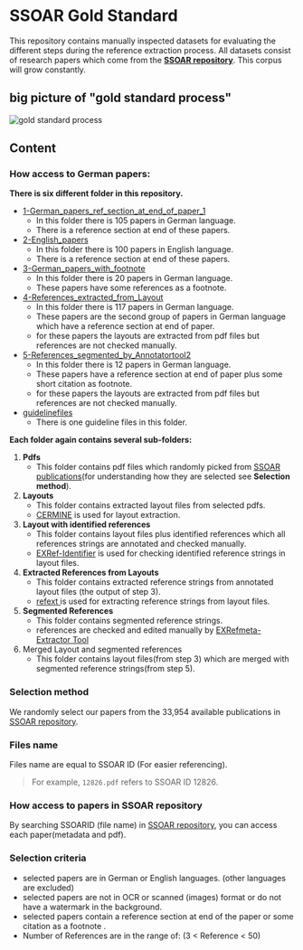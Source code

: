 # SSOAR Gold Standard
This repository contains manually inspected datasets for evaluating the different steps during the reference extraction process. 
All datasets consist of research papers which come from the **[SSOAR repository](http://www.ssoar.info/)**. 
This corpus will grow constantly.

## big picture of "gold standard process"
![gold standard process](https://github.com/exciteproject/ssoar-gold-standard/blob/master/guidelinefiles/goldstandard-process.PNG "gold standard process")

## Content

### How access to German papers:
**There is six different folder in this repository.**
* [1-German_papers_ref_section_at_end_of_paper_1](1-German_papers_ref_section_at_end_of_paper_1)
    * In this folder there is 105 papers in German language.
    * There is a reference section at end of these papers.
* [2-English_papers](2-English_papers)
    * In this folder there is 100 papers in English language.
    * There is a reference section at end of these papers.
* [3-German_papers_with_footnote](3-German_papers_with_footnote)
    * In this folder there is 20 papers in German language.
    * These papers have some references as a footnote.
* [4-References_extracted_from_Layout](4-References_extracted_from_Layout)
    * In this folder there is 117 papers in German language.
    * These papers are the second group of papers in German language which have a reference section at end of paper.
    * for these papers the layouts are extracted from pdf files but references are not checked manually.
* [5-References_segmented_by_Annotatortool2](5-References_segmented_by_Annotatortool2)
    * In this folder there is 12 papers in German language.
    * These papers have a reference section at end of paper plus some short citation as footnote.
    * for these papers the layouts are extracted from pdf files but references are not checked manually.
* [guidelinefiles](guidelinefiles/)
   * There is one guideline files in this folder.

    
**Each folder again contains several sub-folders:**
1. **Pdfs**
    * This folder contains pdf files which randomly picked from [SSOAR publications](http://www.ssoar.info/)(for understanding how they are selected see **Selection method**).
2. **Layouts**
    * This folder contains extracted layout files from selected pdfs.
    * [CERMINE](https://github.com/CeON/CERMINE) is used for layout extraction.
3. **Layout with identified references**
    * This folder contains layout files plus identified references which all references strings are annotated and checked manually.
    * [EXRef-Identifier](https://github.com/exciteproject/Annotator_tool/tree/master/Annotatortool1) is used for checking identified reference strings in layout files.
4. **Extracted References from Layouts**
    * This folder contains extracted reference strings from annotated layout files (the output of step 3).
    * [refext ](https://github.com/exciteproject/refext) is used for extracting reference strings from layout files.
5. **Segmented References**
    * This folder contains segmented reference strings.
    * references are checked and edited manually by [EXRefmeta-Extractor Tool](https://github.com/exciteproject/Annotator_tool/tree/master/Annotatortool2)
6. Merged Layout and segmented references
    * This folder contains layout files(from step 3) which are merged with segmented reference strings(from step 5).

### Selection method
We randomly select our papers from the 33,954 available publications in [SSOAR repository](http://www.ssoar.info/).
### Files name
Files name are equal to SSOAR ID (For easier referencing).
> For example, ``12826.pdf`` refers to SSOAR ID 12826.
### How access to papers in SSOAR repository
By searching SSOARID (file name) in [SSOAR repository](http://www.ssoar.info/), you can access each paper(metadata and pdf).

### Selection criteria
* selected papers are in German or English languages. (other languages are excluded)
* selected papers are not in OCR or scanned (images) format or do not have a watermark in the background.
* selected papers contain a reference section at end of the paper or some citation as a footnote .
* Number of References are in the range of: (3 < Reference < 50) 

